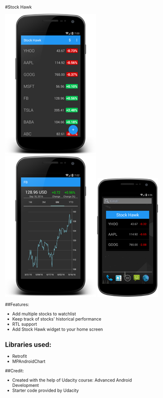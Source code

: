 #Stock Hawk

<img src="https://github.com/xdeng9/StockHawk-master/blob/master/screenshot/device-2016-09-18-160049.png" width="300"/>
<img src="https://github.com/xdeng9/StockHawk-master/blob/master/screenshot/device-2016-09-18-160251.png" width="300"/>
<img src="https://github.com/xdeng9/StockHawk-master/blob/master/screenshot/device-2016-09-18-155627.png" width="200"/>

##Features:
- Add multiple stocks to watchlist
- Keep track of stocks' historical performance
- RTL support
- Add Stock Hawk widget to your home screen

## Libraries used:
- Retrofit
- MPAndroidChart

##Credit:
- Created with the help of Udacity course: Advanced Android Development
- Starter code provided by Udacity

